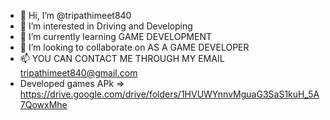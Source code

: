 - 👋 Hi, I’m @tripathimeet840
- 👀 I’m interested in Driving and Developing
- 🌱 I’m currently learning GAME DEVELOPMENT
- 💞️ I’m looking to collaborate on AS A GAME DEVELOPER
- 📫 YOU CAN CONTACT ME THROUGH MY EMAIL tripathimeet840@gmail.com
- Developed games APk => https://drive.google.com/drive/folders/1HVUWYnnvMguaG3SaS1kuH_5A7QowxMhe

<!---
tripathimeet840/tripathimeet840 is a ✨ special ✨ repository because its `README.md` (this file) appears on your GitHub profile.
You can click the Preview link to take a look at your changes.
--->
